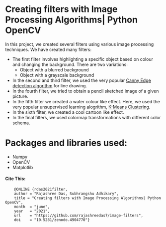 # Creating filters with Image Processing Algorithms| Python OpenCV
In this project, we created several filters using various image processing techniques. 
We have created many filters:
* The first filter involves highlighting a specific object based on colour and changing the background. There are two variations:
  * Object with a blurred background
  * Object with a grayscale background
* In the second and third filter, we used the very popular [Canny Edge detection algorithm](https://docs.opencv.org/master/da/d22/tutorial_py_canny.html) for line drawing.
* In the fourth filter, we tried to obtain a pencil sketched image of a given picture.
* In the fifth filter we created a water colour like effect. Here, we used the very popular unsupervised learning alogrithm, [K-Means Clustering](https://docs.opencv.org/master/d1/d5c/tutorial_py_kmeans_opencv.html).
* In the sixth filter, we created a cool cartoon like effect.
* In the final filters, we used colormap transformations with different color schema.

# Packages and libraries used:

* Numpy
* OpenCV
* Matplotlib

#### Cite This:
```
    @ONLINE {rdas2021filter,
    author = "Rajashree Das, Subhrangshu Adhikary",
    title = "Creating filters with Image Processing Algorithms| Python OpenCV",
    month  = "june",
    year   = "2021",
    url    = "https://github.com/rajashreedas7/image-filters",
    doi    = "10.5281/zenodo.4904770"}
    
 ```
